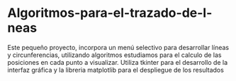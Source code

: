 # Algoritmos-para-el-trazado-de-l-neas
Este pequeño proyecto, incorpora un menú selectivo para desarrollar líneas y circunferencias, utilizando algoritmos estudiamos para el calculo de las posiciones en cada punto a visualizar.
Utiliza tkinter para el desarrollo de la interfaz gráfica y la libreria matplotlib para el despliegue de los resultados
